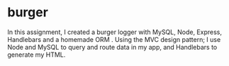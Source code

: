 # burger
In this assignment, I created a burger logger with MySQL, Node, Express, Handlebars and a homemade ORM . Using the MVC design pattern; I use Node and MySQL to query and route data in my app, and Handlebars to generate my HTML.
